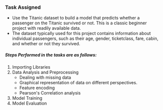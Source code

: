 ### Task Assigned
* Use the Titanic dataset to build a model that predicts whether a passenger on the Titanic survived or not. This is a classic beginner project with readily available data.
* The dataset typically used for this project contains information about individual passengers, such as their age, gender, ticketclass, fare, cabin, and whether or not they survived.

##### Steps Performed in the tasks are as follows:
1. Importing Libraries
2. Data Analysis and Preprocessing
    * Dealing with missing data
    * Graphical representation of data on different perspectives.
    * Feature encoding
    * Pearson's Correlation analysis
3. Model Training
4. Model Evaluation